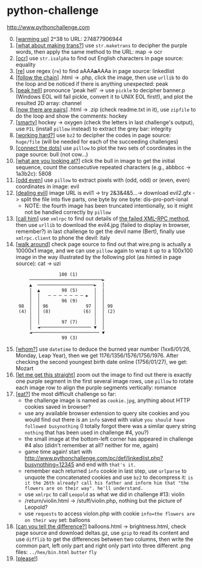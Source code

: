 # python-challenge
http://www.pythonchallenge.com

0. [[warming up](http://www.pythonchallenge.com/pc/def/0.html)] 2^38 to URL: 274877906944
0. [[what about making trans?](http://www.pythonchallenge.com/pc/def/map.html)] use `str.maketrans` to decipher the purple words, then apply the same method to the URL: map -> ocr
0. [[ocr](http://www.pythonchallenge.com/pc/def/ocr.html)] use `str.isalpha` to find out English characters in page source: equality
0. [[re](http://www.pythonchallenge.com/pc/def/equality.html)] use regex (`re`) to find aAAA<strong>a</strong>AAAa in page source: linkedlist
0. [[follow the chain](http://www.pythonchallenge.com/pc/def/linkedlist.php)] .html -> .php, click the image, then use `urllib` to do the loop and be noticed if there is anything unexpected: peak
0. [[peak hell](http://www.pythonchallenge.com/pc/def/peak.html)] pronounce 'peak hell' -> use `pickle` to decipher banner.p (Windows EOL will fail pickle, convert it to UNIX EOL first!), and plot the resulted 2D array: channel
0. [[now there are pairs](http://www.pythonchallenge.com/pc/def/channel.html)] .html -> .zip (check readme.txt in it), use `zipfile` to do the loop and show the comments: hockey
0. [[smarty](http://www.pythonchallenge.com/pc/def/oxygen.html)] hockey -> oxygen (check the letters in last challenge's output), use `PIL` (install `pillow` instead) to extract the grey bar: integrity
0. [[working hard?](http://www.pythonchallenge.com/pc/def/integrity.html)] use `bz2` to decipher the codes in page source: `huge/file` (will be needed for each of the succeeding challenges)
0. [[connect the dots](http://huge:file@www.pythonchallenge.com/pc/return/good.html)] use `pillow` to plot the two sets of coordinates in the page source: bull (not cow...)
0. [[what are you looking at?](http://huge:file@www.pythonchallenge.com/pc/return/bull.html)] click the bull in image to get the initial sequence, count the consecutive repeated characters (e.g., abbbcc -> 1a3b2c): 5808
0. [[odd even](http://huge:file@www.pythonchallenge.com/pc/return/5808.html)] use `pillow` to extract pixels with (odd, odd) or (even, even) coordinates in image: evil
0. [[dealing evil](http://huge:file@www.pythonchallenge.com/pc/return/evil.html)] image URL is evil1 -> try 2&3&4&5...-> download evil2.gfx -> split the file into five parts, one byte by one byte: dis-pro-port-ional
   * NOTE: the fourth image has been truncated intentionally, so it might not be handled correctly by `pillow`
0. [[call him](http://huge:file@www.pythonchallenge.com/pc/return/disproportional.html)] use `xmlrpc` to find out details of [the failed XML-RPC method](http://stackoverflow.com/questions/7950297/faultcode-105-faultstring-xml-error-invalid-document-end-at-line-1-column-1), then use `urllib` to download the evil4.jpg (failed to display in browser, remember?) in last challenge to get the devil name (Bert), finally use `xmlrpc.client` to phone the devil: italy
0. [[walk around](http://huge:file@www.pythonchallenge.com/pc/return/italy.html)] check page source to find out that wire.png is actually a 10000x1 image, and we can use `pillow` again to wrap it up to a 100x100 image in the way illustrated by the following plot (as hinted in page source): cat -> uzi
    <pre><code>                100 (1)
        ───────────────────────────►
        ▲  ─────────────────────►  │
        │  ▲        98 (5)      │  |
        │  │   ─ ─ ─ ─ ─ ─ ─ ►  │  │
        │  │        96 (9)      │  │
    98  │  │ 96              97 │  │ 99
    (4) │  │ (8)            (6) │  │ (2)
        │  │                    │  │
        │  │        97 (7)      │  │
        │  ◄─────────────────── ▼  │
        ◄───────────────────────── ▼
                    99 (3)</code></pre>
0. [[whom?](http://huge:file@www.pythonchallenge.com/pc/return/uzi.html)] use `datetime` to deduce the burned year number (1xx6/01/26, Monday, Leap Year), then we get 1176/1356/1576/1756/1976. After checking the second youngest birth date online (1756/01/27), we get: Mozart
0. [[let me get this straight](http://huge:file@www.pythonchallenge.com/pc/return/mozart.html)] zoom out the image to find out there is exactly one purple segment in the first several image rows, use `pillow` to rotate each image row to align the purple segments vertically: romance
0. [[eat?](http://huge:file@www.pythonchallenge.com/pc/return/romance.html)] the most difficult challenge so far:
   * the challenge image is named as `cookie.jpg`, anything about HTTP cookies saved in browser?
   * use any available browser extension to query site cookies and you would find out there is an `info` saved with value `you should have followed busynothing` (I totally forgot there was a similar query string `nothing` that has been used in challenge #4, you?)
   * the small image at the bottom-left corner has appeared in challenge #4 also (didn't remember at all? neither for me, again)
   * game time again! start with http://www.pythonchallenge.com/pc/def/linkedlist.php?busynothing=12345 and end with `that's it.`
   * remember each returned `info` cookie in last step, use `urlparse` to unquote the concatenated cookies and use `bz2` to decompress it: `is it the 26th already? call his father and inform him that "the flowers are on their way". he'll understand.`
   * use `xmlrpc` to call `Leopold` as what we did in challenge #13: violin
   * /return/violin.html -> /stuff/violin.php, nothing but the picture of Leopold?
   * use `requests` to access violon.php with cookie `info=the flowers are on their way` set: balloons
0. [[can you tell the difference?](http://huge:file@www.pythonchallenge.com/pc/return/balloons.html)] balloons.html -> brightness.html, check page source and download deltas.gz, use `gzip` to read its content and use `difflib` to get the differences between two columns, then write the common part, left only part and right only part into three different .png files: `../hex/bin.html` `butter` `fly`
0. [[please!](http://butter:fly@www.pythonchallenge.com/pc/hex/bin.html)]